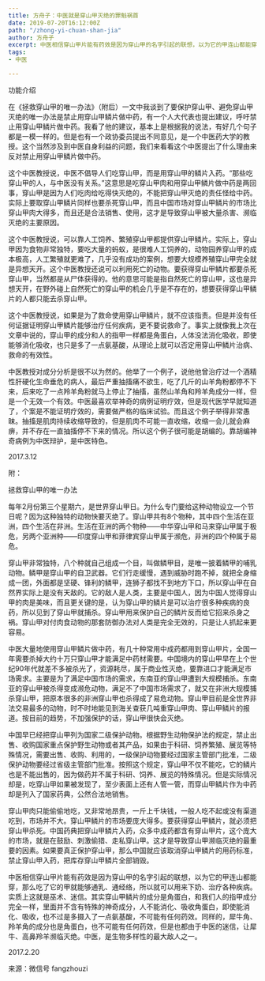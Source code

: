 ```yaml
---
title: 方舟子：中医就是穿山甲灭绝的罪魁祸首
date: 2019-07-20T16:12:00Z
path: "/zhong-yi-chuan-shan-jia"
author: 方舟子
excerpt: 中医相信穿山甲片能有药效是因为穿山甲的名字引起的联想，以为它的甲连山都能穿，那么吃了它的甲就能够通乳、通经络，所以就可以用来下奶、治疗各种疾病。实质上这就是巫术、迷信。
tags:
- 中医

---
```

功能介绍

在《拯救穿山甲的唯一办法》（附后）一文中我谈到了要保护穿山甲、避免穿山甲灭绝的唯一办法是禁止用穿山甲鳞片做中药，有一个人大代表也提出建议，呼吁禁止用穿山甲鳞片做中药。我看了他的建议，基本上是根据我的说法，有好几个句子都是一模一样的。但是也有一个政协委员提出不同意见，是一个中医药大学的教授。这个当然涉及到中医自身利益的问题，我们来看看这个中医提出了什么理由来反对禁止用穿山甲鳞片做中药。

这个中医教授说，中医不倡导人们吃穿山甲，而是用穿山甲的鳞片入药。“那些吃穿山甲的人，与中医没有关系。”这意思是吃穿山甲肉和用穿山甲鳞片做中药是两回事，穿山甲是因为人们吃肉给吃得快灭绝的，不能把穿山甲灭绝的责任怪给中药。实际上要取穿山甲鳞片同样也要杀死穿山甲，而且中国市场对穿山甲鳞片的市场比穿山甲肉大得多，而且还是合法销售、使用，这才是导致穿山甲被大量杀害、濒临灭绝的主要原因。

这个中医教授说，可以靠人工饲养、繁殖穿山甲都提供穿山甲鳞片。实际上，穿山甲因为食物非常独特，要吃大量的蚂蚁，是很难人工饲养的，动物园养穿山甲的成本极高，人工繁殖就更难了，几乎没有成功的案例，想要大规模养殖穿山甲完全就是异想天开。这个中医教授还说可以利用死亡的动物。要获得穿山甲鳞片都要杀死穿山甲，当然都是从尸体获得的。他的意思可能是指自然死亡的穿山甲，这也是异想天开，在野外碰上自然死亡的穿山甲的机会几乎是不存在的，想要获得穿山甲鳞片的人都只能去杀穿山甲。

这个中医教授说，如果是为了救命使用穿山甲鳞片，就不应该指责。但是并没有任何证据证明穿山甲鳞片能够治疗任何疾病，更不要说救命了。事实上就像我上次在文章中说的，穿山甲的成分和人的指甲一样都是角蛋白，人体没法消化吸收，即使能够消化吸收，也只是多了一点氨基酸，从理论上就可以否定用穿山甲鳞片治病、救命的有效性。

中医教授对成分分析是很不以为然的。他举了一个例子，说他他曾治疗过一个酒精性肝硬化生命垂危的病人，最后严重抽搐痛不欲生，吃了几斤的山羊角粉都停不下来，后来吃了一点羚羊角粉就马上停止了抽搐，虽然山羊角和羚羊角成分一样，但是一个无效一个有效。中医最喜欢举神奇的病例证明疗效，但是现代医学早就知道了，个案是不能证明疗效的，需要做严格的临床试验。而且这个例子举得非常愚昧。抽搐是肌肉持续收缩导致的，但是肌肉不可能一直收缩，收缩一会儿就会麻痹，并不存在一直抽搐停不下来的情况。所以这个例子很可能是胡编的。靠胡编神奇病例为中医辩护，是中医特色。

2017\.3.12

附：

拯救穿山甲的唯一办法

每年2月份第三个星期六，是世界穿山甲日。为什么专门要给这种动物设立一个节日呢？因为这种独特的动物快要灭绝了。穿山甲共有8个物种，其中四个生活在亚洲，四个生活在非洲。生活在亚洲的两个物种——中华穿山甲和马来穿山甲属于极危，另两个亚洲种——印度穿山甲和菲律宾穿山甲属于濒危，非洲的四个种属于易危。

穿山甲非常独特，八个种就自己组成一个目，叫做鳞甲目，是唯一披着鳞甲的哺乳动物。鳞甲是穿山甲的自卫武器。它们行走缓慢，遇到威胁时跑不掉，就把全身缩成一团，外面都是坚硬、锋利的鳞甲，连狮子都找不到地方下口，所以穿山甲在自然界实际上是没有天敌的。它的敌人是人类，主要是中国人，因为中国人觉得穿山甲的肉是美味，而且更关键的是，认为穿山甲的鳞片是可以治疗很多种疾病的良药，所以见到了穿山甲就捕杀。穿山甲用来保护自己的鳞片反而给它招来杀身之祸。穿山甲对付肉食动物的那套防御办法对人类是完全无效的，只是让人抓起来更容易。

中医大量地使用穿山甲鳞片做中药，有几十种常用中成药都用到穿山甲片，全国一年需要杀掉大约十万只穿山甲才能满足中药材需要。中国境内的穿山甲早在上个世纪90年代就差不多被杀光了，资源耗尽，属于商业性灭绝，要靠进口才能满足市场需求。主要是为了满足中国市场的需求，东南亚的穿山甲遭到大规模捕杀。东南亚的穿山甲被杀得变成濒危动物，满足不了中国市场需求了，就又在非洲大规模捕杀穿山甲，把原本很多的非洲穿山甲也杀得成了易危动物。穿山甲目前是全世界非法交易最多的动物，时不时地能见到海关查获几吨重穿山甲肉、穿山甲鳞片的报道。按目前的趋势，不加强保护的话，穿山甲很快会灭绝。

中国早已经把穿山甲列为国家二级保护动物。根据野生动物保护法的规定，禁止出售、收购国家重点保护野生动物或者其产品，如果由于科研、饲养繁殖、展览等特殊情况，需要出售、收购、利用的，一级保护动物要经过国家主管部门批准，二级保护动物要经过省级主管部门批准。按照这个规定，穿山甲不仅不能吃，它的鳞片也是不能出售的，因为做药并不属于科研、饲养、展览的特殊情况。但是实际情况却是，吃穿山甲如果被发现了，至少表面上还有人管一管，而穿山甲鳞片作为中药却是列入了国家药典，公然合法地销售。

穿山甲肉只能偷偷地吃，又非常地昂贵，一斤上千块钱，一般人吃不起或没有渠道吃到，市场并不大。穿山甲鳞片的市场要庞大得多。要获得穿山甲鳞片，就必须把穿山甲杀死。中国药典把穿山甲鳞片入药，众多中成药都含有穿山甲片，这个庞大的市场，就是在鼓励、刺激偷猎、走私穿山甲。这才是导致穿山甲濒临灭绝的最重要的因素。如果要真正保护穿山甲，那么中国就应该取消穿山甲鳞片的用药标准，禁止穿山甲入药，把库存穿山甲鳞片全部销毁。

中医相信穿山甲片能有药效是因为穿山甲的名字引起的联想，以为它的甲连山都能穿，那么吃了它的甲就能够通乳、通经络，所以就可以用来下奶、治疗各种疾病。实质上这就是巫术、迷信。其实穿山甲鳞片的成分是角蛋白，和我们人的指甲成分完全一样，里面并不含有特殊的神奇成分，人不能消化、吸收角蛋白，即使能消化、吸收，也不过是多摄入了一点氨基酸，不可能有任何药效。同样的，犀牛角、羚羊角的成分也是角蛋白，也不可能有任何药效，但是也都由于中医的迷信，让犀牛、高鼻羚羊濒临灭绝。中医，是生物多样性的最大敌人之一。

2017\.2.20

来源：微信号 fangzhouzi